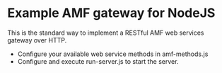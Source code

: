 # Example AMF gateway for NodeJS

This is the standard way to implement a RESTful AMF web services gateway over HTTP. 
* Configure your available web service methods in amf-methods.js
* Configure and execute run-server.js to start the server.